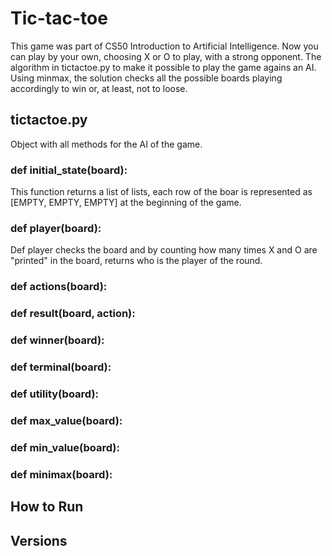 # Tic-tac-toe

This game was part of CS50 Introduction to Artificial Intelligence. Now you can play by your own, choosing X or O to play, with a strong opponent.
The algorithm in tictactoe.py to make it possible to play the game agains an AI. Using minmax, the solution checks all the possible boards
playing accordingly to win or, at least, not to loose.
## tictactoe.py
Object with all methods for the AI of the game.
### def initial_state(board):
   This function returns a list of lists, each row of the boar is represented as [EMPTY, EMPTY, EMPTY] at the beginning of the game.      
### def player(board):
  Def player checks the board and by counting how many times X and O are "printed" in the board, returns who is the player of the round.
### def actions(board):

### def result(board, action):
### def winner(board):
### def terminal(board):
### def utility(board):
### def max_value(board):
### def min_value(board):
### def minimax(board):

## How to Run

## Versions

